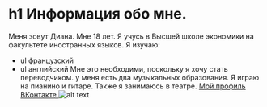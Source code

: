 # h1 Информация обо мне.
Меня зовут Диана. Мне 18 лет. 
Я учусь в Высшей школе экономики на факультете иностранных языков.
Я изучаю: 
- ul французский  
- ul английский 
Мне это необходими, поскольку я хочу стать переводчиком.
у меня есть два музыкальных образования. Я играю на пианино и гитаре. Также я занимаюсь в театре.
[Мой профиль ВКонтакте ](https://vk.com/id319473688)
![alt text](http://kodeks-zakon.ru/wp-content/uploads/0_94aab_48363575_XXL.jpg)
